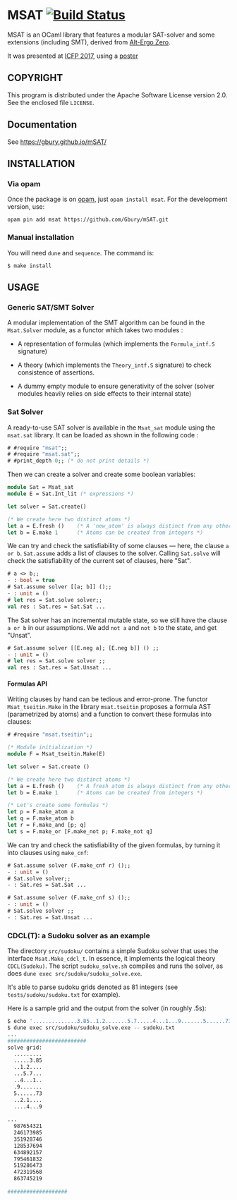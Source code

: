# MSAT  [![Build Status](https://travis-ci.org/Gbury/mSAT.svg?branch=master)](https://travis-ci.org/Gbury/mSAT)

MSAT is an OCaml library that features a modular SAT-solver and some
extensions (including SMT), derived from [Alt-Ergo Zero](http://cubicle.lri.fr/alt-ergo-zero).

It was presented at [ICFP 2017](https://icfp17.sigplan.org/event/ocaml-2017-papers-msat-an-ocaml-sat-solver),
using a [poster](https://github.com/Gbury/mSAT/blob/master/articles/icfp_2017.pdf)


## COPYRIGHT

This program is distributed under the Apache Software License version
2.0. See the enclosed file `LICENSE`.

## Documentation

See https://gbury.github.io/mSAT/

## INSTALLATION

### Via opam

Once the package is on [opam](http://opam.ocaml.org), just `opam install msat`.
For the development version, use:

```
opam pin add msat https://github.com/Gbury/mSAT.git
```

### Manual installation

You will need `dune` and `sequence`. The command is:

```
$ make install
```

## USAGE

### Generic SAT/SMT Solver

A modular implementation of the SMT algorithm can be found in the `Msat.Solver` module,
as a functor which takes two modules :

  - A representation of formulas (which implements the `Formula_intf.S` signature)

  - A theory (which implements the `Theory_intf.S` signature) to check consistence of assertions.

  - A dummy empty module to ensure generativity of the solver (solver modules heavily relies on
  side effects to their internal state)

### Sat Solver

A ready-to-use SAT solver is available in the `Msat_sat` module
using the `msat.sat` library. It can be loaded
as shown in the following code :

```ocaml
# #require "msat";;
# #require "msat.sat";;
# #print_depth 0;; (* do not print details *)
```

Then we can create a solver and create some boolean variables:

```ocaml
module Sat = Msat_sat
module E = Sat.Int_lit (* expressions *)

let solver = Sat.create()

(* We create here two distinct atoms *)
let a = E.fresh ()    (* A 'new_atom' is always distinct from any other atom *)
let b = E.make 1      (* Atoms can be created from integers *)
```

We can try and check the satisfiability of some clauses — here, the clause `a or b`.
`Sat.assume` adds a list of clauses to the solver. Calling `Sat.solve`
will check the satisfiability of the current set of clauses, here "Sat".

```ocaml
# a <> b;;
- : bool = true
# Sat.assume solver [[a; b]] ();;
- : unit = ()
# let res = Sat.solve solver;;
val res : Sat.res = Sat.Sat ...
```

The Sat solver has an incremental mutable state, so we still have
the clause `a or b` in our assumptions.
We add `not a` and `not b` to the state, and get "Unsat".

```ocaml
# Sat.assume solver [[E.neg a]; [E.neg b]] () ;;
- : unit = ()
# let res = Sat.solve solver ;;
val res : Sat.res = Sat.Unsat ...
```

#### Formulas API

Writing clauses by hand can be tedious and error-prone.
The functor `Msat_tseitin.Make` in the library `msat.tseitin`
proposes a formula AST (parametrized by
atoms) and a function to convert these formulas into clauses:

```ocaml
# #require "msat.tseitin";;
```

```ocaml
(* Module initialization *)
module F = Msat_tseitin.Make(E)

let solver = Sat.create ()

(* We create here two distinct atoms *)
let a = E.fresh ()    (* A fresh atom is always distinct from any other atom *)
let b = E.make 1      (* Atoms can be created from integers *)

(* Let's create some formulas *)
let p = F.make_atom a
let q = F.make_atom b
let r = F.make_and [p; q]
let s = F.make_or [F.make_not p; F.make_not q]
```

We can try and check the satisfiability of the given formulas, by turning
it into clauses using `make_cnf`:

```ocaml
# Sat.assume solver (F.make_cnf r) ();;
- : unit = ()
# Sat.solve solver;;
- : Sat.res = Sat.Sat ...
```

```ocaml
# Sat.assume solver (F.make_cnf s) ();;
- : unit = ()
# Sat.solve solver ;;
- : Sat.res = Sat.Unsat ...
```

### CDCL(T): a Sudoku solver as an example

The directory `src/sudoku/` contains a simple Sudoku solver that
uses the interface `Msat.Make_cdcl_t`.
In essence, it implements the logical theory `CDCL(Sudoku)`.
The script `sudoku_solve.sh` compiles and runs the solver,
as does `dune exec src/sudoku/sudoku_solve.exe`.

It's able to parse sudoku grids denoted as 81 integers
(see `tests/sudoku/sudoku.txt` for example).

Here is a sample grid and the output from the solver (in roughly .5s):

```sh
$ echo '..............3.85..1.2.......5.7.....4...1...9.......5......73..2.1........4...9' > sudoku.txt
$ dune exec src/sudoku/sudoku_solve.exe -- sudoku.txt
...
#########################
solve grid:
  .........
  .....3.85
  ..1.2....
  ...5.7...
  ..4...1..
  .9.......
  5......73
  ..2.1....
  ....4...9
  
...
  987654321
  246173985
  351928746
  128537694
  634892157
  795461832
  519286473
  472319568
  863745219
  
###################
```
